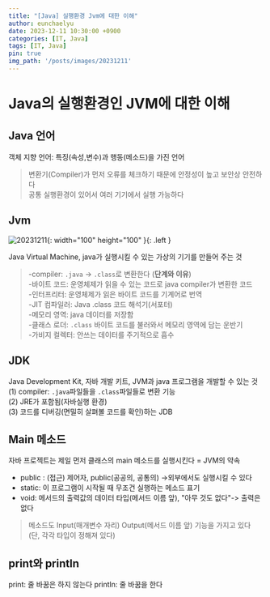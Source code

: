 ```yaml
---
title: "[Java] 실행환경 Jvm에 대한 이해"
author: eunchaelyu
date: 2023-12-11 10:30:00 +0900
categories: [IT, Java]
tags: [IT, Java]
pin: true
img_path: '/posts/images/20231211'
---
```


# Java의 실행환경인 JVM에 대한 이해      
## Java 언어  
  객체 지향 언어: 특징(속성,변수)과 행동(메소드)을 가진 언어      
> 변환기(Compiler)가 먼저 오류를 체크하기 때문에 안정성이 높고 보안상 안전하다        
> 공통 실행환경이 있어서 여러 기기에서 실행 가능하다        

## Jvm
![20231211](https://github.com/eunchaelyu/eunchaelyu.github.io/assets/119996957/0801d680-7143-4fc5-814f-2f9ce31c9904){: width="100" height="100" }{: .left }

  Java Virtual Machine, java가 실행시킬 수 있는 가상의 기기를 만들어 주는 것      
> -compiler:  ``.java`` -> ``.class``로 변환한다  (**단계와 이유**)    
> -바이트 코드: 운영체제가 읽을 수 있는 코드로 java compiler가 변환한 코드      
> -인터프리터: 운영체제가 읽은 바이트 코드를 기계어로 번역  
> -JIT 컴파일러: Java .class 코드 해석기(서포터)  
> -메모리 영역: java 데이터를 저장함  
> -클래스 로더: ``.class`` 바이트 코드를 불러와서 메모리 영역에 담는 운반기  
> -가비지 컬렉터: 안쓰는 데이터를 주기적으로 흡수


## JDK
  Java Development Kit, 자바 개발 키트, JVM과 java 프로그램을 개발할 수 있는 것      
(1) compiler: ``.java``파일들을 ``.class``파일들로 변환 기능      
(2) JRE가 포함됨(자바실행 환경)      
(3) 코드를 디버깅(면밀히 살펴볼 코드를 확인)하는 JDB    

## Main 메소드  
  자바 프로젝트는 제일 먼저 클래스의 main 메소드를 실행시킨다 = JVM의 약속  

- public : (접근) 제어자, public(공공의, 공통의) ->외부에서도 실행시킬 수 있다        
- static: 이 프로그램이 시작될 때 무조건 실행하는 메소드 표기      
- void: 메서드의 출력값의 데이터 타입(메서드 이름 앞), "아무 것도 없다"-> 출력은 없다      

> 메소드도 Input(매개변수 자리) Output(메서드 이름 앞) 기능을 가지고 있다 (단, 각각 타입이 정해져 있다)      

## print와 println
print: 줄 바꿈은 하지 않는다
println: 줄 바꿈을 한다

